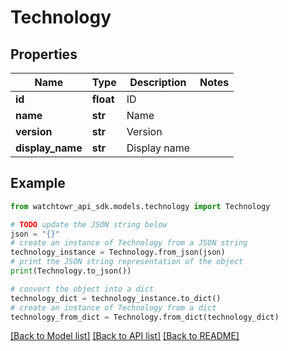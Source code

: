 # Technology


## Properties

Name | Type | Description | Notes
------------ | ------------- | ------------- | -------------
**id** | **float** | ID | 
**name** | **str** | Name | 
**version** | **str** | Version | 
**display_name** | **str** | Display name | 

## Example

```python
from watchtowr_api_sdk.models.technology import Technology

# TODO update the JSON string below
json = "{}"
# create an instance of Technology from a JSON string
technology_instance = Technology.from_json(json)
# print the JSON string representation of the object
print(Technology.to_json())

# convert the object into a dict
technology_dict = technology_instance.to_dict()
# create an instance of Technology from a dict
technology_from_dict = Technology.from_dict(technology_dict)
```
[[Back to Model list]](../README.md#documentation-for-models) [[Back to API list]](../README.md#documentation-for-api-endpoints) [[Back to README]](../README.md)


